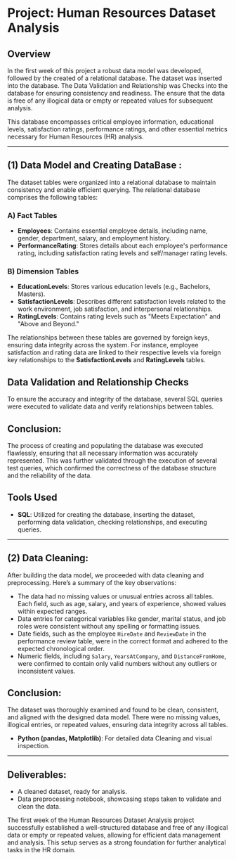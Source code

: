 # Project: Human Resources Dataset Analysis

## Overview
In the first week of this project a robust data model was developed, followed by the created of a relational database. The dataset was inserted into the database. The Data Validation and Relationship was Checks into the database for ensuring consistency and readiness. The ensure that the data is free of any illogical data or empty or repeated values for subsequent analysis. 

This database encompasses critical employee information, educational levels, satisfaction ratings, performance ratings, and other essential metrics necessary for Human Resources (HR) analysis.

_________________________________


## (1) Data Model and Creating DataBase :
The dataset tables were organized into a relational database to maintain consistency and enable efficient querying. The relational database comprises the following tables:

### A) Fact Tables
- **Employees**: Contains essential employee details, including name, gender, department, salary, and employment history.
- **PerformanceRating**: Stores details about each employee's performance rating, including satisfaction rating levels and self/manager rating levels.

### B) Dimension Tables
- **EducationLevels**: Stores various education levels (e.g., Bachelors, Masters).
- **SatisfactionLevels**: Describes different satisfaction levels related to the work environment, job satisfaction, and interpersonal relationships.
- **RatingLevels**: Contains rating levels such as "Meets Expectation" and "Above and Beyond."

The relationships between these tables are governed by foreign keys, ensuring data integrity across the system. For instance, employee satisfaction and rating data are linked to their respective levels via foreign key relationships to the **SatisfactionLevels** and **RatingLevels** tables.

## Data Validation and Relationship Checks
To ensure the accuracy and integrity of the database, several SQL queries were executed to validate data and verify relationships between tables. 

## Conclusion:
The process of creating and populating the database was executed flawlessly, ensuring that all necessary information was accurately represented. This was further validated through the execution of several test queries, which confirmed the correctness of the database structure and the reliability of the data.


## Tools Used
- **SQL**: Utilized for creating the database, inserting the dataset, performing data validation, checking relationships, and executing queries.

_______________________________________

## (2) Data Cleaning:
After building the data model, we proceeded with data cleaning and preprocessing. Here’s a summary of the key observations:

- The data had no missing values or unusual entries across all tables. Each field, such as age, salary, and years of experience, showed values within expected ranges.
- Data entries for categorical variables like gender, marital status, and job roles were consistent without any spelling or formatting issues.
- Date fields, such as the employee `HireDate` and `ReviewDate` in the performance review table, were in the correct format and adhered to the expected chronological order.
- Numeric fields, including `Salary`, `YearsAtCompany`, and `DistanceFromHome`, were confirmed to contain only valid numbers without any outliers or inconsistent values.

## Conclusion:
The dataset was thoroughly examined and found to be clean, consistent, and aligned with the designed data model. There were no missing values, illogical entries, or repeated values, ensuring data integrity across all tables. 


- **Python (pandas, Matplotlib)**: For detailed data Cleaning and visual inspection.

_____________________________________

## Deliverables:
- A cleaned dataset, ready for analysis.
- Data preprocessing notebook, showcasing steps taken to validate and clean the data.

The first week of the Human Resources Dataset Analysis project successfully established a well-structured database and free of any illogical data or empty or repeated values, allowing for efficient data management and analysis. This setup serves as a strong foundation for further analytical tasks in the HR domain.